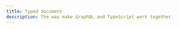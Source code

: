 ```yaml
---
title: Typed document
description: The way make GraphQL and TypeScript work together.
---
```


<!-- WIP -->
